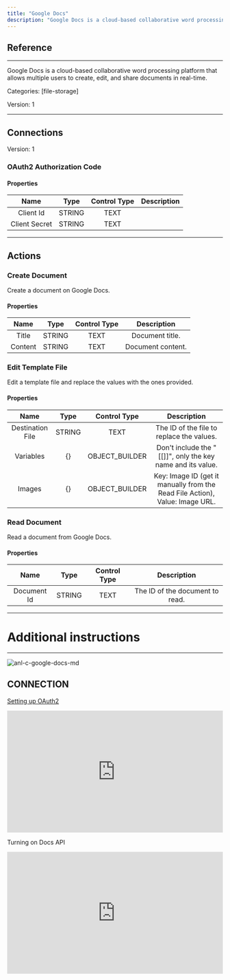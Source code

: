 ```yaml
---
title: "Google Docs"
description: "Google Docs is a cloud-based collaborative word processing platform that allows multiple users to create, edit, and share documents in real-time."
---
```

## Reference
<hr />

Google Docs is a cloud-based collaborative word processing platform that allows multiple users to create, edit, and share documents in real-time.


Categories: [file-storage]


Version: 1

<hr />



## Connections

Version: 1


### OAuth2 Authorization Code

#### Properties

|      Name      |     Type     |     Control Type     |     Description     |
|:--------------:|:------------:|:--------------------:|:-------------------:|
| Client Id | STRING | TEXT  |  |
| Client Secret | STRING | TEXT  |  |





<hr />





## Actions


### Create Document
Create a document on Google Docs.

#### Properties

|      Name      |     Type     |     Control Type     |     Description     |
|:--------------:|:------------:|:--------------------:|:-------------------:|
| Title | STRING | TEXT  |  Document title.  |
| Content | STRING | TEXT  |  Document content.  |




### Edit Template File
Edit a template file and replace the values with the ones provided.

#### Properties

|      Name      |     Type     |     Control Type     |     Description     |
|:--------------:|:------------:|:--------------------:|:-------------------:|
| Destination File | STRING | TEXT  |  The ID of the file to replace the values.  |
| Variables | {} | OBJECT_BUILDER  |  Don't include the "[[]]", only the key name and its value.  |
| Images | {} | OBJECT_BUILDER  |  Key: Image ID (get it manually from the Read File Action), Value: Image URL.  |




### Read Document
Read a document from Google Docs.

#### Properties

|      Name      |     Type     |     Control Type     |     Description     |
|:--------------:|:------------:|:--------------------:|:-------------------:|
| Document Id | STRING | TEXT  |  The ID of the document to read.  |




<hr />

# Additional instructions
<hr />

![anl-c-google-docs-md](https://static.scarf.sh/a.png?x-pxid=44cee406-a4a2-4c9f-80f5-bd560babff6e)
## CONNECTION

[Setting up OAuth2](https://support.google.com/googleapi/answer/6158849?hl=en)

<div style="position:relative;height:0;width:100%;overflow:hidden;z-index:99999;box-sizing:border-box;padding-bottom:calc(50.05219207% + 32px)"><iframe src="https://www.guidejar.com/embed/fec74020-26bb-43dd-814c-f8b907f6f45b?type=1&controls=on" width="100%" height="100%" style="height:100%;position:absolute;inset:0" allowfullscreen frameborder="0"></iframe></div>

Turning on Docs API <div style="position:relative;height:0;width:100%;overflow:hidden;z-index:99999;box-sizing:border-box;padding-bottom:calc(50.05219207% + 32px)"><iframe src="https://www.guidejar.com/embed/2fbfa39b-38f6-43f4-a55d-6f8d0588f6fb?type=1&controls=on" width="100%" height="100%" style="position:absolute;inset:0" allowfullscreen frameborder="0"></iframe></div>
